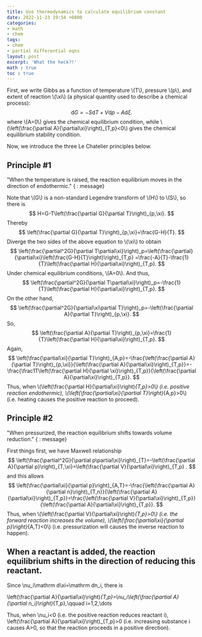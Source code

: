 ```yaml
---
title: Use thermodynamics to calculate equilibrium constant
date: 2022-11-23 19:54 +0800
categories:
- math
- chem
tags:
- chem
- partial differential eqns
layout: post
excerpt: 'What the heck?!'
math : true
toc : true
---
```


First, we write Gibbs as a function of temperature \\(T\\), pressure \\(p\\), and extent of reaction \\(\xi\\) (a physical quantity used to describe a chemical process):
$$ \mathrm dG=-S\mathrm dT+V\mathrm dp-A\mathrm d\xi. $$
where \\(A=0\\)  gives the chemical equilibrium condition, while \\(\left(\frac{\partial A}{\partial\xi}\right)_{T,p}<0\\) gives the chemical equilibrium stability condition.

Now, we introduce the three Le Chatelier principles below.

## Principle #1 

"When the temperature is raised, the reaction equilibrium moves in the direction of endothermic."
{ : message}

Note that  \\(G\\)  is a non-standard  Legendre transform of \\(H\\)  to \\(S\\), so there is
$$
H=G-T\left(\frac{\partial G}{\partial T}\right)_{p,\xi}.
$$ Thereby
$$
\left(\frac{\partial G}{\partial T}\right)_{p,\xi}=\frac{G-H}{T}.
$$ Diverge the two sides of the above equation to \\(\xi\\)  to obtain
$$
\left(\frac{\partial^2G}{\partial T\partial\xi}\right)_p=\left(\frac{\partial}{\partial\xi}\left(\frac{G-H}{T}\right)\right)_{T,p}
=\frac{-A}{T}-\frac{1}{T}\left(\frac{\partial H}{\partial\xi}\right)_{T,p}.
$$ Under chemical equilibrium conditions, \\(A=0\\). And thus,
$$
\left(\frac{\partial^2G}{\partial T\partial\xi}\right)_p=-\frac{1}{T}\left(\frac{\partial H}{\partial\xi}\right)_{T,p}.
$$ On the other hand, 
$$
\left(\frac{\partial^2G}{\partial\xi\partial T}\right)_p=-\left(\frac{\partial A}{\partial T}\right)_{p,\xi}.
$$ So,
$$
\left(\frac{\partial A}{\partial T}\right)_{p,\xi}=\frac{1}{T}\left(\frac{\partial H}{\partial\xi}\right)_{T,p}.
$$ Again,
$$
\left(\frac{\partial\xi}{\partial T}\right)_{A,p}=-\frac{\left(\frac{\partial A}{\partial T}\right)_{p,\xi}}{\left(\frac{\partial A}{\partial\xi}\right)_{T,p}}=-\frac{\frac1T\left(\frac{\partial H}{\partial \xi}\right)_{T,p}}{\left(\frac{\partial A}{\partial\xi}\right)_{T,p}}.
$$ Thus, when \\(\left(\frac{\partial H}{\partial\xi}\right)_{T,p}>0\\) (i.e. positive reaction endothermic), \\(\left(\frac{\partial\xi}{\partial T}\right)_{A,p}>0\\) (i.e. heating causes the positive reaction to proceed).

## Principle #2

"When pressurized, the reaction equilibrium shifts towards volume reduction."
{ : message}

First things first, we have Maxwell relationship
$$
\left(\frac{\partial^2G}{\partial p\partial\xi}\right)_{T}=-\left(\frac{\partial A}{\partial p}\right)_{T,\xi}=\left(\frac{\partial V}{\partial\xi}\right)_{T,p} .
$$ and this allows
$$
\left(\frac{\partial\xi}{\partial p}\right)_{A,T}=-\frac{\left(\frac{\partial A}{\partial n}\right)_{T,n}}{\left(\frac{\partial A}{\partial\xi}\right)_{T,p}}=\frac{\left(\frac{\partial V}{\partial\xi}\right)_{T,p}}{\left(\frac{\partial A}{\partial\xi}\right)_{T,p}}.
$$ Thus, when \\(\left(\frac{\partial V}{\partial\xi}\right)_{T,p}>0\\) (i.e. the forward reaction increases the volume), \\(\left(\frac{\partial\xi}{\partial p}\right)_{A,T}<0\\) (i.e. pressurization will causes the inverse reaction to happen).

## When a reactant is added, the reaction equilibrium shifts in the direction of reducing this reactant.

Since \nu_i\mathrm  d\xi=\mathrm dn_i, there is

\left(\frac{\partial A}{\partial\xi}\right)_{T,p}=\nu_i\left(\frac{\partial A}{\partial n_i}\right)_{T,p},\qquad i=1,2,\dots

Thus, when \nu_i<0 (i.e. the positive reaction reduces reactant i), \left(\frac{\partial A}{\partial\xi}\right)_{T,p}>0 (i.e. increasing substance  i  causes  A>0, so that the reaction proceeds in a positive direction).
